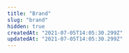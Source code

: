 ```yaml
---
title: "Brand"
slug: "brand"
hidden: true
createdAt: "2021-07-05T14:05:30.299Z"
updatedAt: "2021-07-05T14:05:30.299Z"
---
```

